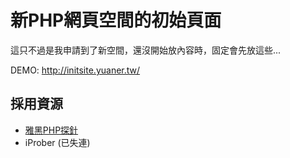 新PHP網頁空間的初始頁面
===
這只不過是我申請到了新空間，還沒開始放內容時，固定會先放這些...

DEMO: <http://initsite.yuaner.tw/>

## 採用資源
- [雅黑PHP探針](http://www.yahei.net/)
- iProber (已失連)